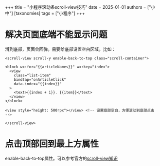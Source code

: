 +++
title = "小程序滚动条scroll-view技巧"
date = 2025-01-01
authors = ["小中"]
[taxonomies]
tags = ["小程序"]
+++

# 解决页面底端不能显示问题

滑到底部，页面会回弹。需要给底部设置空白区域。比如：

```wxml
<scroll-view scroll-y enable-back-to-top class="scroll-container">

<block wx:for="{{articleNames}}" wx:key="index">
  <view 
    class="list-item" 
    bindtap="onArticleClick" 
    data-index="{{index}}" 
  >
    <text>{{index + 1}}. {{item}}</text>
  </view>
</block>

<view style="height: 500rpx"></view> <!-- 设置底部空白，方便滚动到底部点击 -->

</scroll-view>
```

# 点击顶部回到最上方属性

enable-back-to-top属性。可以参考官方的[scroll-view知识](https://developers.weixin.qq.com/miniprogram/dev/component/scroll-view.html)